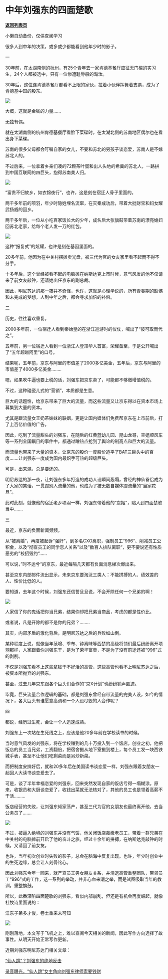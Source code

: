 # 中年刘强东的四面楚歌

[**返回列表页**](/gzh/政事堂2019)

小懒自动备份，仅供查阅学习

  

很多人到中年的决策，或多或少都能看到他年少时的影子。

  

一

  

30年前，在太湖南侧的杭州，有25个青年去一家肯德基餐厅应征无门槛的实习生，24个人都被选中，只有一位惨遭耻辱般的淘汰。

  

30年后，这位连肯德基餐厅都看不上眼的家伙，拉着小伙伴挥舞着支票，成为了肯德基中国的股东。

  

![](https://mmbiz.qpic.cn/mmbiz_jpg/rxhS23yu8cMiatPvp0VIcSMibKUkTa4icp77YC5q3PbDuEDnKUv32SVQ8icHjBgiaU3b1Z7qL6x9CDl51dSGSQv5Kdg/640?wx_fmt=jpeg)

  

大概，这就是金钱的力量......

  

无独有偶。

  

就在太湖南侧的杭州肯德基餐厅看脸下菜碟时，在太湖北侧的苏南地区偶尔也在看出身下菜碟。

  

苏南的很多父母都会叮嘱自家的女儿，不要和苏北的男孩子谈恋爱，苏南人是不嫁苏北人的。

  

不过后来，一位拿着乡亲们凑的72颗茶叶蛋和出人头地的希冀的苏北人，一路拼到中国互联网的四巨头，抱得苏南美人归。

![](https://mmbiz.qpic.cn/mmbiz_jpg/rxhS23yu8cMiatPvp0VIcSMibKUkTa4icp7BIXHKYmibe3Ba0zctekf9XCb9ysDSJsnXkcmhOOBTmmqAkRvp6kNPpQ/640?wx_fmt=jpeg)

  

“富贵不归故乡，如衣锦夜行”，也许，这是刻在宿迁人骨子里面的。

  

两千多年前的项羽，年少时隐姓埋名流窜，在灭秦成功后，带着大批财宝和妇女耀武扬威的回乡。

  

两千多年后，一位从小吃百家饭长大的少年，成名后大张旗鼓带着苏南的漂亮媳妇回苏北老家，给每个老人发一万的红包。

  

![](https://mmbiz.qpic.cn/mmbiz_jpg/rxhS23yu8cMiatPvp0VIcSMibKUkTa4icp795owVxfObbPWmvMOeHiaMv5SRa5OI50qKreB4rL6WRR6GbtK9nvHvcA/640?wx_fmt=jpeg)

  

这种“报复式”的炫耀，也许是刻在基因里面的。  

  

20多年前，他因为在中关村摆摊卖光盘，被三代为官的女友家里看不起而不得不分手。  

  

十多年后，这个曾经被看不起的电脑摊在纳斯达克上市时候，意气风发的他不仅请来了前女友敲钟，还请她出任京东的副总裁。

  

因此，明尼苏达的那一夜并不奇怪，也许，这就是心理学说的，所有青春期的缺憾和未完成的梦想，人到中年之后，都会寻求加倍的补偿。

  

  

二

  

历史，往往喜欢重复。

  

2000多年前，一位宿迁人看到秦始皇的在浙江巡游时的仪仗，喊出了“彼可取而代之”。

  

五年前，另一位宿迁人看到一位浙江人登顶华人首富，荣耀备至，于是公开喊出了“五年超越阿里”的口号。  

  

结果呢，五年前，京东与阿里的市值差了2000多亿美金，五年后，京东与阿里的市值差了4000多亿美金........  

  

嗯，如果吹牛逼也要上税的话，刘强东把京东卖了，可能都不够缴增值税的。

  

不过，这种碰瓷儿式的“营销”，本质都是生意。

  

巨大的话题性，给京东带来了巨大的流量，而这些流量又让京东得以在资本市场上募集到大量的资本。

  

尤其是跟流量女王奶茶妹妹的联姻，更是让国内媒体们免费帮京东在上市前后，打了上百亿价值的广告。  

  

因此，吃到了流量甜头的刘强东，在随后的红黄蓝幼儿园、昆山龙哥，空姐顺风车等一系列全国瞩目的事件中，都通过蹭热点抢到了舆论的制高点和巨大的流量。

  

而流量也带来了大量的资本，让京东的股价一度股价追平了BAT三巨头中的百度.......让刘强东一度成为国内最炽手可热的超级巨头。

  

可是，出来混，总是要还的。

  

明尼苏达的那一夜，让刘强东多年打造的成功人设瞬间轰塌，曾经的神仙眷侣成为了大家的笑话，一贯蹭别人流量的他，也成为了被无数自媒体蹭流量的“当家花旦”。

  

此时此刻，就像他的宿迁老乡项羽一样，刘强东带着他的“虞姬”，陷入到四面楚歌当中.......  

  

  

三

  

最近，京东的负面新闻频频。  

  

从“被离婚”，再度被起诉“强奸”，到多名CXO离职，强制员工“996“、削减员工公积金，以及“彻查员工的同学恋人关系”以及”数百人排队离职“，更不要说还有性质恶劣的”校招毁约“......

  

可以说，”时不运兮“的京东，最近每隔几天都有负面消息梯次爆出来。

  

甚至京东内部邮件流出显示，未来京东要淘汰三类人：不能拼搏的人、绩效差的人、性价比低的人。

  

要知道，去年这个时候，刘强东还信誓旦旦说，不会开除任何一个兄弟的啊！

  

![](https://mmbiz.qpic.cn/mmbiz_jpg/rxhS23yu8cN2xyniaFqK46dYCSoUWTaNIic7Rhwiaq3WLzyWsVUJ9ughwBoss93qRShibIxicucR7Deica1RFkCbT5pg/640?wx_fmt=jpeg)

  

人家信了你的鬼话把你当兄弟，结果你却把兄弟当商品，考虑的都是性价比。

  

或者说，凡是开除的都不是你的兄弟？........

  

其实，内部矛盾的激化背后，是明尼苏达之后的兵败如山倒。  

  

某种程度上说，就像当年范增、季布、钟离眛等西楚的高级将领们最后纷纷离开项羽那样，人家跟着你刘强东干，是为了荣华富贵，不是为了没有前途还被“996”式的剥削。

  

不仅是刘强东看不上这些拿钱干不好活的高管，这些高管也看不上明尼苏达之后，被资本所抛弃的刘强东。

  

甚至，过去几年京东跟各个巨头们合作的“京X计划”也纷纷销声匿迹。  

  

毕竟，巨头流量合作逻辑的基础，都是刘强东曾经自带流量的完美人设，如今的情况下，各大巨头有谁愿意高调和一个人设尽毁的人合作呢？

  

  

四  

  

都说，经历过生死，会让一个人迅速成熟。  

  

刘强东上一次站在生死线之上，应该是他20多年前在学校读书的时候。  

  

当时意气风发的刘强东，将在学校赚到的几十万投入到一个饭店，创业之初，他把饭店的员工当兄弟，工资翻倍，把宿舍搬从地下室搬到楼上，每个员工发一块西铁城手表，甚至不让他们吃剩菜而是另炒新菜。  

  

而把制度安排好后，就和20多年后在美国读书谈恋爱一样，刘强东跟着女朋友一起回人大读书谈恋爱去了。

  

可是，谈了半年幸福恋爱的刘强东，回来突然发现自家的饭店亏得一塌糊涂。原来，收银员和大厨谈恋爱了，收钱出菜就无法核对了，其他的员工也是领着高薪不干活.........

  

饭店经营的失败，让刘强东倾家荡产，甚至三代为官的女朋友也最终离开他，去当公务员了.......

  

![](https://mmbiz.qpic.cn/mmbiz_jpg/rxhS23yu8cNDfxU9jLaXsXqtScNTUhEeOHZDqxZLQucv4YFTFF03GhBg87e0aCEobKszkS4wdftvcy4c9vajGA/640?wx_fmt=jpeg)

  

不过，被逼入绝境的刘强东并没有气馁，他关闭饭店裁撤老员工，带着一群兄弟在中关村的电脑摊前开启了他的奋斗之旅，经过十余年的拼搏，在纳斯达克敲钟的时候，又请回了前女友。

  

也许，当年初次创业时失败的影子，总会在脑海中反复出现。也许，年少时创业中的生死边缘，总会让人刻骨铭心。

  

因此刘强东今年一回来，就严查员工男女朋友关系，并清退高管重整团队，带领员工“996”式的工作，这一系列的举动，并非心血来潮之举，而是试图吸取当年的教训，重整旗鼓。

  

所以，此番深陷四面楚歌的刘强东，看似内部崩乱，但还是有机会再度崛起，就像杜牧诗里面说的：

  

江东子弟多才俊，卷土重来未可知

  

![](https://mmbiz.qpic.cn/mmbiz_jpg/rxhS23yu8cMiatPvp0VIcSMibKUkTa4icp7AVT3HXAXydE25AT4ExJ5oTmvpq95aKo2xxu1XaJODX39BQVsSMxlvg/640?wx_fmt=jpeg)

  

刚刚落地，本文写于飞机之上，难以查阅今天相关的新闻，因此写作方向选择了故事性。从明天开始正常写作更新。  

  

近期刘强东明尼苏达门相关文章：  

[“仙人跳”？刘强东的绝地反击](http://mp.weixin.qq.com/s?__biz=MzAwMzU1ODAwOQ==&mid=2650331045&idx=1&sn=acab80276706b440eeb2758e88fe9ba3&chksm=833528b3b442a1a5d5008d5b72d922609c79903213cd317e99e54539d0ea90207aa153488da0&scene=21#wechat_redirect)  

[录音曝光，“仙人跳”女主角向刘强东律师索要钱财](http://mp.weixin.qq.com/s?__biz=MzAwMzU1ODAwOQ==&mid=2650331066&idx=1&sn=d3d4798c82f6f9f23d59fa486ddd4869&chksm=833528acb442a1ba2990ab27d813bd892f312a14301f4d440f066195bb6ecba5b483d7631d01&scene=21#wechat_redirect)

